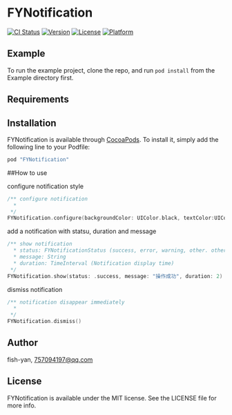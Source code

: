 # FYNotification

[![CI Status](http://img.shields.io/travis/fish-yan/FYNotification.svg?style=flat)](https://travis-ci.org/fish-yan/FYNotification)
[![Version](https://img.shields.io/cocoapods/v/FYNotification.svg)](http://cocoapods.org/pods/FYNotification)
[![License](https://img.shields.io/cocoapods/l/FYNotification.svg?style=flat)](http://cocoapods.org/pods/FYNotification)
[![Platform](https://img.shields.io/cocoapods/p/FYNotification.svg?style=flat)](http://cocoapods.org/pods/FYNotification)

## Example

To run the example project, clone the repo, and run `pod install` from the Example directory first.

## Requirements

## Installation

FYNotification is available through [CocoaPods](http://cocoapods.org). To install
it, simply add the following line to your Podfile:

```ruby
pod "FYNotification"
```

##How to use

configure notification style

```swift
/** configure notification
  * 
 */
FYNotification.configure(backgroundColor: UIColor.black, textColor:UIColor.white, fontSize: 15)
```

add a notification with statsu, duration and message
```swift
/** show notification
  * status: FYNotificationStatus (success, error, warning, other. other hasn't status image)
  * message: String
  * duration: TimeInterval (Notification display time)
 */
FYNotification.show(status: .success, message: "操作成功", duration: 2)
```

dismiss notification
```swift
/** notification disappear immediately
  *
 */
FYNotification.dismiss()
```

## Author

fish-yan, 757094197@qq.com

## License

FYNotification is available under the MIT license. See the LICENSE file for more info.
